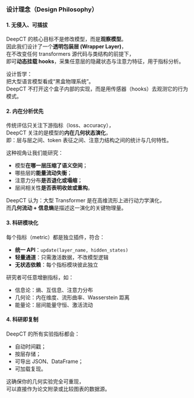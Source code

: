 

### 设计理念（Design Philosophy）
#### 1. 无侵入、可插拔

DeepCT 的核心目标不是修改模型，而是**观察模型**。  
因此我们设计了一个**透明包装层 (Wrapper Layer)**，  
在不改变任何 transformers 源代码与类结构的前提下，  
即可**动态挂载 hooks**，采集任意层的隐藏状态与注意力特征，用于指标分析。

设计哲学：  
把大型语言模型看成“黑盒物理系统”。  
DeepCT 不打开这个盒子内部的实现，而是用传感器（hooks）去观测它的行为模式。

#### 2. 内在分析优先

传统评估只关注下游指标（loss、accuracy），  
DeepCT 关注的是模型的**内在几何状态演化**，  
即：层与层之间、token 表征之间、注意力结构之间的统计与几何特性。

这种视角让我们能研究：

- 模型**在哪一层压缩了语义空间**；
- 哪些层的**能量流动失衡**；
- 注意力分布**是否退化或塌缩**；
- 层间相关性**是否表明收敛或重构**。

DeepCT 认为：大型 Transformer 是在高维流形上进行动力学演化，  
而**几何流动 + 信息熵**是描述这一演化的关键物理量。

#### 3. 科研模块化

每个指标（metric）都是独立插件，符合：

- **统一 API**：`update(layer_name, hidden_states)`
- **轻量通道**：只需激活数据，不改模型逻辑
- **无状态依赖**：每个指标模块彼此独立

研究者可任意增删指标，如：

- 信息论：熵、互信息、注意力分布
- 几何论：内在维度、流形曲率、Wasserstein 距离
- 能量论：层间能量守恒、激活流动

#### 4. 科研即复制

DeepCT 的所有实验指标都会：

- 自动时间戳；
- 按层存储；
- 可导出 JSON、DataFrame；
- 可加载复现。

这确保你的几何实验完全可重现，  
可以直接作为论文附录或比较图表的数据源。